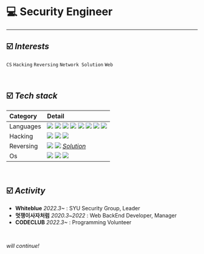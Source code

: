 # 💻 Security Engineer
***
## ☑️ *Interests*  

`CS` `Hacking` `Reversing` `Network Solution` `Web`

<br>

## ☑️ *Tech stack*

|**Category**|**Detail**|
|:---|:---|
|Languages|<img src="https://img.shields.io/badge/C-gray?style=flat-square&logo=c&logoColor=white"> <img src="https://img.shields.io/badge/C++-hotpink?style=flat-square&logo=c%2B%2B&logoColor=white"> <img src="https://img.shields.io/badge/-C%23-purple?style=flat-square&logo=c%2B%2B&logoColor=white"> <img src="https://img.shields.io/badge/Python-blue?style=flat-square&logo=Python&logoColor=white"> <img src="https://img.shields.io/badge/Java-orange?style=flat-square&logo=Java&logoColor=white"> <img src="https://img.shields.io/badge/JavaScript-F7DF1E?style=flat-square&logo=JavaScript&logoColor=white"> <img src="https://img.shields.io/badge/ASM-007AAC?style=flat-square&logo=AssemblyScript&logoColor=white"> <img src="https://img.shields.io/badge/R-skyblue?style=flat-square&logo=R&logoColor=white">|   
|Hacking|<img src="https://img.shields.io/badge/Pwnable-lightgray?style=flat-square"> <img src="https://img.shields.io/badge/Network-lightgray?style=flat-square"> <img src="https://img.shields.io/badge/Web-lightgray?style=flat-square">|   
|Reversing|<img src="https://img.shields.io/badge/IDA-lightgray?style=flat-square"> <img src="https://img.shields.io/badge/x64dbg-lightgray?style=flat-square">  [*Solution*](https://waeandway.tistory.com/category/Security/%EB%A6%AC%EB%B2%84%EC%8B%B1)|
|Os|<img src="https://img.shields.io/badge/macOS-black?style=flat-square&logo=macOS&logoColor=white"> <img src="https://img.shields.io/badge/Windows-black?style=flat-square&logo=Windows&logoColor=white"> <img src="https://img.shields.io/badge/Linux-black?style=flat-square&logo=Linux&logoColor=white">|


<br>

## ☑️ *Activity*
* **Whiteblue** *2022.3~* : SYU Security Group, Leader 
* **멋쟁이사자처럼** *2020.3~2022* : Web BackEnd Developer, Manager
* **CODECLUB** 
*2022.3~* : Programming Volunteer

<br>

*will continue!*